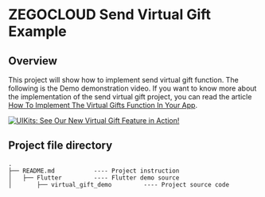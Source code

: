 # ZEGOCLOUD Send Virtual Gift Example

## Overview

This project will show how to implement send virtual gift function. The following is the Demo demonstration video. If you want to know more about the implementation of the send virtual gift project, you can read the article [How To Implement The Virtual Gifts Function In Your App](https://www.zegocloud.com/blog/virtual-gifts).

[![UIKits: See Our New Virtual Gift Feature in Action!](https://res.cloudinary.com/marcomontalbano/image/upload/v1672815765/video_to_markdown/images/youtube--mw-hr-IrAUw-c05b58ac6eb4c4700831b2b3070cd403.jpg)](https://youtu.be/mw-hr-IrAUw "UIKits: See Our New Virtual Gift Feature in Action!")

## Project file directory
```
.
├── README.md           ---- Project instruction
│   ├── Flutter         ---- Flutter demo source 
│       ├── virtual_gift_demo         ---- Project source code
```



